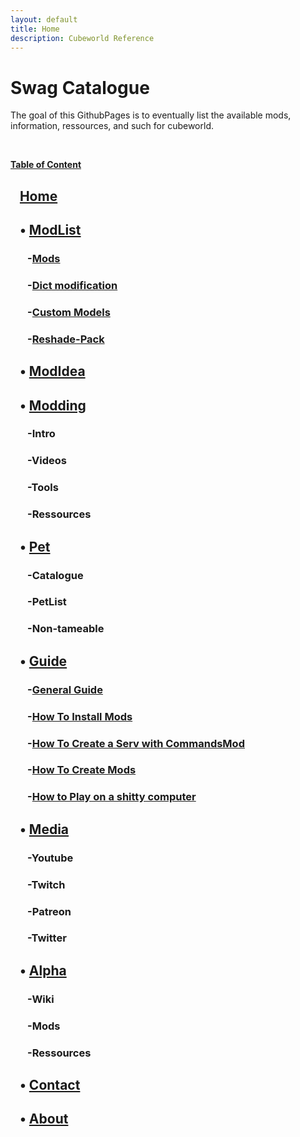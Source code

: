 ```yaml
---
layout: default
title: Home
description: Cubeworld Reference
---
```

# Swag Catalogue

The goal of this GithubPages is to eventually list the available mods, information, ressources, and such for cubeworld.

&nbsp;&nbsp;&nbsp;

**<u>Table of Content</u>**

## &nbsp;&nbsp;&nbsp;[Home](https://paroyer.github.io/ModCatalogue/)

## &nbsp;&nbsp;&nbsp;&bull; [ModList](https://paroyer.github.io/ModCatalogue/ModList)

### &nbsp;&nbsp;&nbsp;&nbsp;&nbsp;&nbsp; -[Mods](https://paroyer.github.io/ModCatalogue/ModList)

### &nbsp;&nbsp;&nbsp;&nbsp;&nbsp;&nbsp; -[Dict modification](https://paroyer.github.io/ModCatalogue/Mods/Dict)

### &nbsp;&nbsp;&nbsp;&nbsp;&nbsp;&nbsp; -[Custom Models](https://paroyer.github.io/ModCatalogue/Mods/Models)

### &nbsp;&nbsp;&nbsp;&nbsp;&nbsp;&nbsp; -[Reshade-Pack](https://paroyer.github.io/ModCatalogue/Mods/Reshade)

## &nbsp;&nbsp;&nbsp;&bull; [ModIdea](https://paroyer.github.io/ModCatalogue/Idea)

## &nbsp;&nbsp;&nbsp;&bull; [Modding](https://paroyer.github.io/ModCatalogue/Modding)

### &nbsp;&nbsp;&nbsp;&nbsp;&nbsp;&nbsp; -Intro

### &nbsp;&nbsp;&nbsp;&nbsp;&nbsp;&nbsp; -Videos

### &nbsp;&nbsp;&nbsp;&nbsp;&nbsp;&nbsp; -Tools

### &nbsp;&nbsp;&nbsp;&nbsp;&nbsp;&nbsp; -Ressources

## &nbsp;&nbsp;&nbsp;&bull; [Pet](https://paroyer.github.io/ModCatalogue/Pet)

### &nbsp;&nbsp;&nbsp;&nbsp;&nbsp;&nbsp; -Catalogue

### &nbsp;&nbsp;&nbsp;&nbsp;&nbsp;&nbsp; -PetList

### &nbsp;&nbsp;&nbsp;&nbsp;&nbsp;&nbsp; -Non-tameable

## &nbsp;&nbsp;&nbsp;&bull; [Guide](https://paroyer.github.io/ModCatalogue/Guide)

### &nbsp;&nbsp;&nbsp;&nbsp;&nbsp;&nbsp; -[General Guide](https://paroyer.github.io/ModCatalogue/Guide)

### &nbsp;&nbsp;&nbsp;&nbsp;&nbsp;&nbsp; -[How To Install Mods](https://paroyer.github.io/ModCatalogue/Mods/InstallMods)

### &nbsp;&nbsp;&nbsp;&nbsp;&nbsp;&nbsp; -[How To Create a Serv with CommandsMod](https://paroyer.github.io/ModCatalogue/Server)

### &nbsp;&nbsp;&nbsp;&nbsp;&nbsp;&nbsp; -[How To Create Mods](https://paroyer.github.io/ModCatalogue/Modding)

### &nbsp;&nbsp;&nbsp;&nbsp;&nbsp;&nbsp; -[How to Play on a shitty computer](https://paroyer.github.io/ModCatalogue/Lag)

## &nbsp;&nbsp;&nbsp;&bull; [Media](https://paroyer.github.io/ModCatalogue/Media)

### &nbsp;&nbsp;&nbsp;&nbsp;&nbsp;&nbsp; -Youtube

### &nbsp;&nbsp;&nbsp;&nbsp;&nbsp;&nbsp; -Twitch

### &nbsp;&nbsp;&nbsp;&nbsp;&nbsp;&nbsp; -Patreon

### &nbsp;&nbsp;&nbsp;&nbsp;&nbsp;&nbsp; -Twitter

## &nbsp;&nbsp;&nbsp;&bull; [Alpha](https://paroyer.github.io/ModCatalogue/Alpha)

### &nbsp;&nbsp;&nbsp;&nbsp;&nbsp;&nbsp; -Wiki

### &nbsp;&nbsp;&nbsp;&nbsp;&nbsp;&nbsp; -Mods

### &nbsp;&nbsp;&nbsp;&nbsp;&nbsp;&nbsp; -Ressources

## &nbsp;&nbsp;&nbsp;&bull; [Contact](https://paroyer.github.io/ModCatalogue/Contact)

## &nbsp;&nbsp;&nbsp;&bull; [About](https://paroyer.github.io/ModCatalogue/About)
